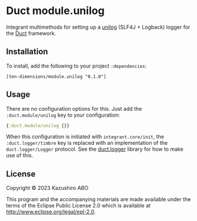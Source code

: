 # Duct module.unilog

Integrant multimethods for setting up a [unilog][] (SLF4J + Logback) logger for
the [Duct][] framework.

[unilog]: https://github.com/pyr/unilog
[duct]: https://github.com/duct-framework/duct

## Installation

To install, add the following to your project `:dependencies`:

    [ten-dimensions/module.unilog "0.1.0"]

## Usage

There are no configuration options for this. Just add the
`:duct.module/unilog` key to your configuration:

```clojure
{:duct.module/unilog {}}
```

When this configuration is initiated with `integrant.core/init`, the
`:duct.logger/timbre` key is replaced with an implementation of the
`duct.logger/Logger` protocol. See the [duct.logger][] library for how
to make use of this.

[duct.logger]: https://github.com/duct-framework/logger

## License

Copyright © 2023 Kazushiro ABO

This program and the accompanying materials are made available under the
terms of the Eclipse Public License 2.0 which is available at
http://www.eclipse.org/legal/epl-2.0.
